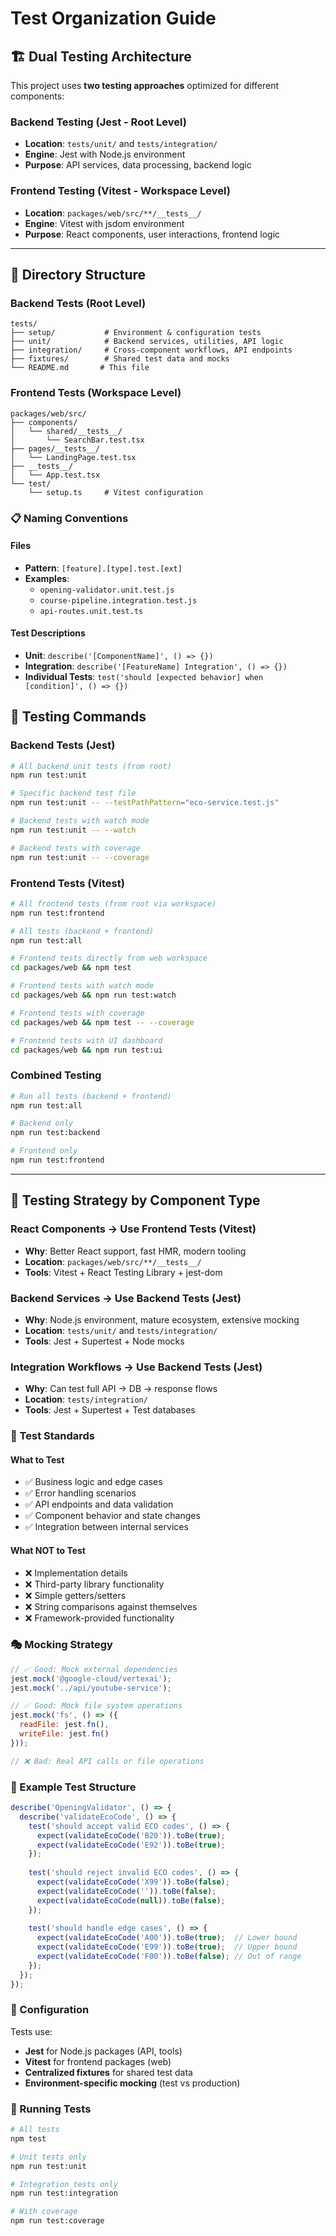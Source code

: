 # Test Organization Guide

## 🏗️ Dual Testing Architecture

This project uses **two testing approaches** optimized for different components:

### **Backend Testing** (Jest - Root Level)
- **Location**: `tests/unit/` and `tests/integration/`
- **Engine**: Jest with Node.js environment
- **Purpose**: API services, data processing, backend logic

### **Frontend Testing** (Vitest - Workspace Level)  
- **Location**: `packages/web/src/**/__tests__/`
- **Engine**: Vitest with jsdom environment
- **Purpose**: React components, user interactions, frontend logic

---

## 📂 Directory Structure

### Backend Tests (Root Level)
```
tests/
├── setup/           # Environment & configuration tests
├── unit/            # Backend services, utilities, API logic
├── integration/     # Cross-component workflows, API endpoints
├── fixtures/        # Shared test data and mocks
└── README.md       # This file
```

### Frontend Tests (Workspace Level)
```
packages/web/src/
├── components/
│   └── shared/__tests__/
│       └── SearchBar.test.tsx
├── pages/__tests__/
│   └── LandingPage.test.tsx
├── __tests__/
│   └── App.test.tsx
└── test/
    └── setup.ts     # Vitest configuration
```

### 📋 Naming Conventions

#### Files
- **Pattern**: `[feature].[type].test.[ext]`
- **Examples**:
  - `opening-validator.unit.test.js`
  - `course-pipeline.integration.test.js`
  - `api-routes.unit.test.ts`

#### Test Descriptions
- **Unit**: `describe('[ComponentName]', () => {})`
- **Integration**: `describe('[FeatureName] Integration', () => {})`
- **Individual Tests**: `test('should [expected behavior] when [condition]', () => {})`

## 🧪 Testing Commands

### **Backend Tests (Jest)**
```bash
# All backend unit tests (from root)
npm run test:unit

# Specific backend test file
npm run test:unit -- --testPathPattern="eco-service.test.js"

# Backend tests with watch mode
npm run test:unit -- --watch

# Backend tests with coverage
npm run test:unit -- --coverage
```

### **Frontend Tests (Vitest)**
```bash
# All frontend tests (from root via workspace)
npm run test:frontend

# All tests (backend + frontend)
npm run test:all

# Frontend tests directly from web workspace
cd packages/web && npm test

# Frontend tests with watch mode
cd packages/web && npm run test:watch

# Frontend tests with coverage
cd packages/web && npm test -- --coverage

# Frontend tests with UI dashboard
cd packages/web && npm run test:ui
```

### **Combined Testing**
```bash
# Run all tests (backend + frontend)
npm run test:all

# Backend only
npm run test:backend

# Frontend only  
npm run test:frontend
```

---

## 🎯 Testing Strategy by Component Type

### **React Components** → Use Frontend Tests (Vitest)
- **Why**: Better React support, fast HMR, modern tooling
- **Location**: `packages/web/src/**/__tests__/`
- **Tools**: Vitest + React Testing Library + jest-dom

### **Backend Services** → Use Backend Tests (Jest) 
- **Why**: Node.js environment, mature ecosystem, extensive mocking
- **Location**: `tests/unit/` and `tests/integration/`
- **Tools**: Jest + Supertest + Node mocks

### **Integration Workflows** → Use Backend Tests (Jest)
- **Why**: Can test full API → DB → response flows
- **Location**: `tests/integration/`
- **Tools**: Jest + Supertest + Test databases

### 🧪 Test Standards

#### What to Test
- ✅ Business logic and edge cases
- ✅ Error handling scenarios
- ✅ API endpoints and data validation
- ✅ Component behavior and state changes
- ✅ Integration between internal services

#### What NOT to Test
- ❌ Implementation details
- ❌ Third-party library functionality
- ❌ Simple getters/setters
- ❌ String comparisons against themselves
- ❌ Framework-provided functionality

### 🎭 Mocking Strategy

```javascript
// ✅ Good: Mock external dependencies
jest.mock('@google-cloud/vertexai');
jest.mock('../api/youtube-service');

// ✅ Good: Mock file system operations
jest.mock('fs', () => ({
  readFile: jest.fn(),
  writeFile: jest.fn()
}));

// ❌ Bad: Real API calls or file operations
```

### 📝 Example Test Structure

```javascript
describe('OpeningValidator', () => {
  describe('validateEcoCode', () => {
    test('should accept valid ECO codes', () => {
      expect(validateEcoCode('B20')).toBe(true);
      expect(validateEcoCode('E92')).toBe(true);
    });
    
    test('should reject invalid ECO codes', () => {
      expect(validateEcoCode('X99')).toBe(false);
      expect(validateEcoCode('')).toBe(false);
      expect(validateEcoCode(null)).toBe(false);
    });
    
    test('should handle edge cases', () => {
      expect(validateEcoCode('A00')).toBe(true);  // Lower bound
      expect(validateEcoCode('E99')).toBe(true);  // Upper bound
      expect(validateEcoCode('F00')).toBe(false); // Out of range
    });
  });
});
```

### 🔧 Configuration

Tests use:
- **Jest** for Node.js packages (API, tools)
- **Vitest** for frontend packages (web)
- **Centralized fixtures** for shared test data
- **Environment-specific mocking** (test vs production)

### 🚀 Running Tests

```bash
# All tests
npm test

# Unit tests only
npm run test:unit

# Integration tests only
npm run test:integration

# With coverage
npm run test:coverage
```

